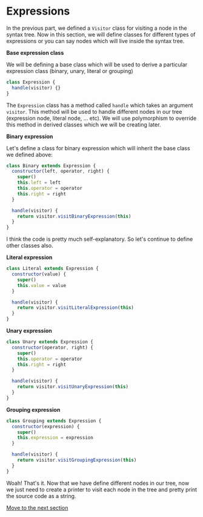 # Expressions

In the previous part, we defined a `Visitor` class for visiting a node in the syntax tree.
Now in this section, we will define classes for different types of expressions or you can say nodes which will live inside the syntax tree.

**Base expression class**

We will be defining a base class which will be used to derive a particular expression class (binary, unary, literal or grouping)

```js
class Expression {
  handle(visitor) {}
}

```

The `Expression` class has a method called `handle` which takes an argument `visitor`. This method will be used to handle different nodes in our tree (expression node, literal node, ... etc). We will use polymorphism to override this method in derived classes which we will be creating later.

**Binary expression**

Let's define a class for binary expression which will inherit the base class we defined above:

```js
class Binary extends Expression {
  constructor(left, operator, right) {
    super()
    this.left = left
    this.operator = operator
    this.right = right
  }

  handle(visitor) {
    return visitor.visitBinaryExpression(this)
  }
}

```

I think the code is pretty much self-explanatory. So let's continue to define other classes also.

**Literal expression**

```js
class Literal extends Expression {
  constructor(value) {
    super()
    this.value = value
  }

  handle(visitor) {
    return visitor.visitLiteralExpression(this)
  }
}

```

**Unary expression**

```js
class Unary extends Expression {
  constructor(operator, right) {
    super()
    this.operator = operator
    this.right = right
  }

  handle(visitor) {
    return visitor.visitUnaryExpression(this)
  }
}

```

**Grouping expression**

```js
class Grouping extends Expression {
  constructor(expression) {
    super()
    this.expression = expression
  }

  handle(visitor) {
    return visitor.visitGroupingExpression(this)
  }
}

```

Woah! That's it. Now that we have define different nodes in our tree, now we just need to create a printer to visit each node in the tree and pretty print the source code as a string.

[Move to the next section](./printer.md)
